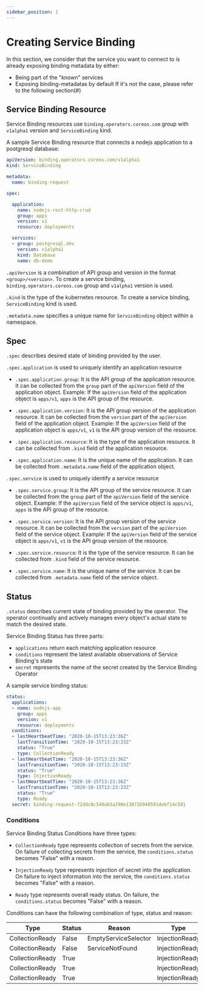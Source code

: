 ```yaml
---
sidebar_position: 1
---
```


# Creating Service Binding

In this section, we consider that the service you want to connect to is already exposing binding metadata by either:
- Being part of the "known" services
- Exposing binding-metadatas by default
If it's not the case, please refer to the following section(#)


## Service Binding Resource

Service Binding resources use `binding.operators.coreos.com` group with  `v1alpha1` version and `ServiceBinding` kind.

A sample Service Binding resource that connects a nodejs application to a postgresql database:


```yaml
apiVersion: binding.operators.coreos.com/v1alpha1
kind: ServiceBinding

metadata:
  name: binding-request 

spec:

  application:
    name: nodejs-rest-http-crud
    group: apps
    version: v1
    resource: deployments

  services:
  - group: postgresql.dev
    version: v1alpha1
    kind: Database
    name: db-demo
```
`.apiVersion` is a combination of API group and version in the format `<group>/<version>`. To create a service binding, `binding.operators.coreos.com` group and `v1alpha1` version is used. 

`.kind` is the type of the kubernetes resource. To create a service binding, `ServiceBinding` kind is used.

`.metadata.name` specifies a unique name for `ServiceBinding` object within a namespace.

## Spec

`.spec` describes desired state of binding provided by the user.

`.spec.application` is used to uniquely identify an application resource

  - `.spec.application.group`: It is the API group of the application resource. It can be collected from the `group` part of the `apiVersion` field of the application object. Example: If the `apiVersion` field of the application object is `apps/v1`, `apps` is the API group of the resource. 
  
  - `.spec.application.version`: It is the API group version of the application resource. It can be collected from the `version` part of the `apiVersion` field of the application object. Example: If the `apiVersion` field of the application object is `apps/v1`, `v1` is the API group version of the resource. 

  - `.spec.application.resource`: It is the type of the application resource. It can be collected from `.kind` field of the application resource.
  
  - `.spec.application.name`: It is the unique name of the application. It can be collected from `.metadata.name` field of the application object.

`.spec.service` is used to uniquely identify a service resource

  - `.spec.service.group`: It is the API group of the service resource. It can be collected from the `group` part of the `apiVersion` field of the service object. Example: If the `apiVersion` field of the service object is `apps/v1`, `apps` is the API group of the resource. 

  - `.spec.service.version`: It is the API group version of the service resource. It can be collected from the `version` part of the `apiVersion` field of the service object. Example: If the `apiVersion` field of the service object is `apps/v1`, `v1` is the API group version of the resource. 

  - `.spec.service.resource`: It is the type of the service resource. It can be collected from `.kind` field of the service resource.
  
  - `.spec.service.name`: It is the unique name of the service. It can be collected from `.metadata.name` field of the service object.


## Status

`.status` describes current state of binding provided by the operator. The operator continually and actively manages every object's actual state to match the desired state.

Service Binding Status has three parts:
- `applications` return each matching application resource
- `conditions` represent the latest available observations of Service Binding's state
- `secret` represents the name of the secret created by the Service Binding Operator

A sample service binding status:

```yaml
status:
  applications:
  - name: nodejs-app
    group: apps
    version: v1
    resource: deployments
  conditions:
  - lastHeartbeatTime: "2020-10-15T13:23:36Z"
    lastTransitionTime: "2020-10-15T13:23:23Z"
    status: "True"
    type: CollectionReady
  - lastHeartbeatTime: "2020-10-15T13:23:36Z"
    lastTransitionTime: "2020-10-15T13:23:23Z"
    status: "True"
    type: InjectionReady
  - lastHeartbeatTime: "2020-10-15T13:23:36Z"
    lastTransitionTime: "2020-10-15T13:23:23Z"
    status: "True"
    type: Ready
  secret: binding-request-72ddc0c540ab3a290e138726940591debf14c581
```

### Conditions

Service Binding Status Conditions have three types:

- `CollectionReady` type represents collection of secrets from the service. On failure of collecting secrets from the service, the `conditions.status` becomes "False" with a reason.

- `InjectionReady` type represents injection of secret into the application. On failure to inject information into the service, the `conditions.status` becomes "False" with a reason.

- `Ready` type represents overall ready status. On failure, the `conditions.status` becomes "False" with a reason.

Conditions can have the following combination of type, status and reason:

| Type            | Status | Reason               | Type           | Status | Reason                   | Type           | Status | Reason                    |
| --------------- | ------ | -------------------- | -------------- | ------ | ------------------------ |----------------|--------|---------------------------|
| CollectionReady | False  | EmptyServiceSelector | InjectionReady | False  |                          | Ready          | False  | EmptyServiceSelector      |
| CollectionReady | False  | ServiceNotFound      | InjectionReady | False  |                          | Ready          | False  | ServiceNotFound           |
| CollectionReady | True   |                      | InjectionReady | False  | EmptyApplicationSelector | Ready          | True   | EmptyApplicationSelector  |
| CollectionReady | True   |                      | InjectionReady | False  | ApplicationNotFound      | Ready          | False  | ApplicationNotFound       |
| CollectionReady | True   |                      | InjectionReady | True   |                          | Ready          | True   |                           |